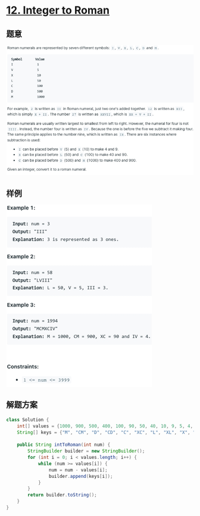 # [12. Integer to Roman](https://leetcode.com/problems/integer-to-roman/)
## 题意
![img.png](images/integer-to-roman-title.png)
## 样例
![img.png](images/integer-to-roman-example.png)
## 解题方案
```java
class Solution {
    int[] values = {1000, 900, 500, 400, 100, 90, 50, 40, 10, 9, 5, 4, 1};
    String[] keys = {"M", "CM", "D", "CD", "C", "XC", "L", "XL", "X", "IX", "V", "IV", "I"};

    public String intToRoman(int num) {
        StringBuilder builder = new StringBuilder();
        for (int i = 0; i < values.length; i++) {
            while (num >= values[i]) {
                num = num - values[i];
                builder.append(keys[i]);
            }
        }
        return builder.toString();
    }
}
```